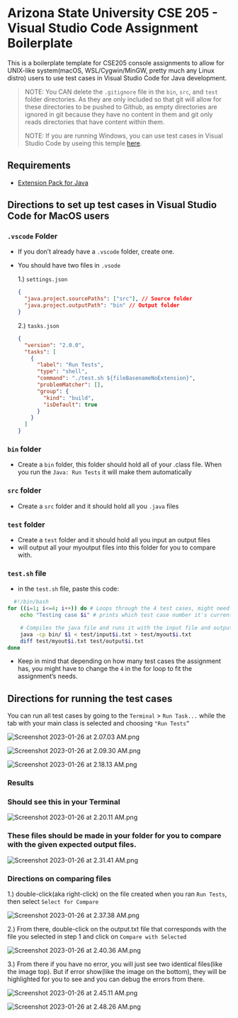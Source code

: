 # **Arizona State University CSE 205 - Visual Studio Code Assignment Boilerplate**

This is a boilerplate template for CSE205 console assignments to allow for UNIX-like system(macOS, WSL/Cygwin/MinGW, pretty much any Linux distro) users to use test cases in Visual Studio Code for Java development.

> NOTE: You CAN delete the `.gitignore` file in the `bin`, `src`, and `test` folder directories. As they are only included so that git will allow for these directories to be pushed to Github, as empty directories are ignored in git because they have no content in them and git only reads directories that have content within them.
> 
> NOTE: If you are running Windows, you can use test cases in Visual Studio Code by useing this temple [here](https://github.com/rtwoo/ASU_CSE205_AssignmentBoilerPlate_Windows).

## Requirements

- [Extension Pack for Java](https://marketplace.visualstudio.com/items?itemName=vscjava.vscode-java-pack)

## Directions to set up test cases in Visual Studio Code for MacOS users

### `.vscode` Folder

- If you don’t already have a `.vscode` folder, create one.
- You should have two files in `.vsode`

  1.) `settings.json`

  ```json
  {
    "java.project.sourcePaths": ["src"], // Source folder
    "java.project.outputPath": "bin" // Output folder
  }
  ```

  2.) `tasks.json`

  ```json
  {
    "version": "2.0.0",
    "tasks": [
      {
        "label": "Run Tests",
        "type": "shell",
        "command": "./test.sh ${fileBasenameNoExtension}",
        "problemMatcher": [],
        "group": {
          "kind": "build",
          "isDefault": true
        }
      }
    ]
  }
  ```

### `bin` folder

- Create a `bin` folder, this folder should hold all of your .class file. When you run the `Java: Run Tests` it will make them automatically

### `src` folder

- Create a `src` folder and it should hold all you `.java` files

### `test` folder

- Create a `test` folder and it should hold all you input an output files
- will output all your myoutput files into this folder for you to compare with.

### `test.sh` file

- in the `test.sh` file, paste this code:

```bash
  #!/bin/bash
for ((i=1; i<=4; i++)) do # Loops through the 4 test cases, might need to change the number depending on how many test cases you have
    echo "Testing case $i" # prints which test case number it's currently testing

    # Compiles the java file and runs it with the input file and outputs the result to myout$i.txt(depends on which test case it's currently testing)
    java -cp bin/ $1 < test/input$i.txt > test/myout$i.txt
    diff test/myout$i.txt test/output$i.txt
done
```

- Keep in mind that depending on how many test cases the assignment has, you might have to change the `4` in the for loop to fit the assignment’s needs.

## Directions for running the test cases

You can run all test cases by going to the `Terminal` > `Run Task...` while the tab with your main class is selected and choosing `"Run Tests”`

![Screenshot 2023-01-26 at 2.07.03 AM.png](readmeImages/Screenshot_2023-01-26_at_2.07.03_AM.png)

![Screenshot 2023-01-26 at 2.09.30 AM.png](readmeImages/Screenshot_2023-01-26_at_2.09.30_AM.png)

![Screenshot 2023-01-26 at 2.18.13 AM.png](readmeImages/Screenshot_2023-01-26_at_2.18.13_AM.png)

### Results

### Should see this in your Terminal

![Screenshot 2023-01-26 at 2.20.11 AM.png](readmeImages/Screenshot_2023-01-26_at_2.20.11_AM.png)

### These files should be made in your folder for you to compare with the given expected output files.

![Screenshot 2023-01-26 at 2.31.41 AM.png](readmeImages/Screenshot_2023-01-26_at_2.31.41_AM.png)

### Directions on comparing files

1.) double-click(aka right-click) on the file created when you ran `Run Tests`, then select `Select for Compare`

![Screenshot 2023-01-26 at 2.37.38 AM.png](readmeImages/Screenshot_2023-01-26_at_2.37.38_AM.png)

2.) From there, double-click on the output.txt file that corresponds with the file you selected in step 1 and click on `Compare with Selected`

![Screenshot 2023-01-26 at 2.40.36 AM.png](readmeImages/Screenshot_2023-01-26_at_2.40.36_AM.png)

3.) From there if you have no error, you will just see two identical files(like the image top). But if error show(like the image on the bottom), they will be highlighted for you to see and you can debug the errors from there.

![Screenshot 2023-01-26 at 2.45.11 AM.png](readmeImages/Screenshot_2023-01-26_at_2.45.11_AM.png)

![Screenshot 2023-01-26 at 2.48.26 AM.png](readmeImages/Screenshot_2023-01-26_at_2.48.26_AM.png)

